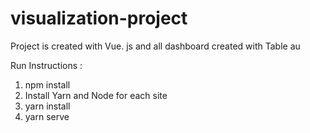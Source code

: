 # visualization-project

Project is created with Vue. js and all dashboard created with Table au


Run Instructions : 

1. npm install
2. Install Yarn and Node for each site
3. yarn install
4. yarn serve
